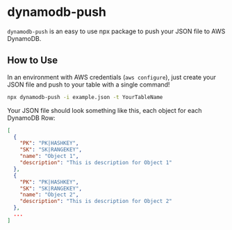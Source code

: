 # dynamodb-push

`dynamodb-push` is an easy to use npx package to push your JSON file to AWS DynamoDB.

## How to Use

In an environment with AWS credentials (`aws configure`), just create your JSON file and push to your table with a single command!

```bash
npx dynamodb-push -i example.json -t YourTableName
```

Your JSON file should look something like this, each object for each DynamoDB Row:

```json
[
  {
    "PK": "PK|HASHKEY",
    "SK": "SK|RANGEKEY",
    "name": "Object 1",
    "description": "This is description for Object 1"
  },
  {
    "PK": "PK|HASHKEY",
    "SK": "SK|RANGEKEY",
    "name": "Object 2",
    "description": "This is description for Object 2"
  },
  ...
]
```
